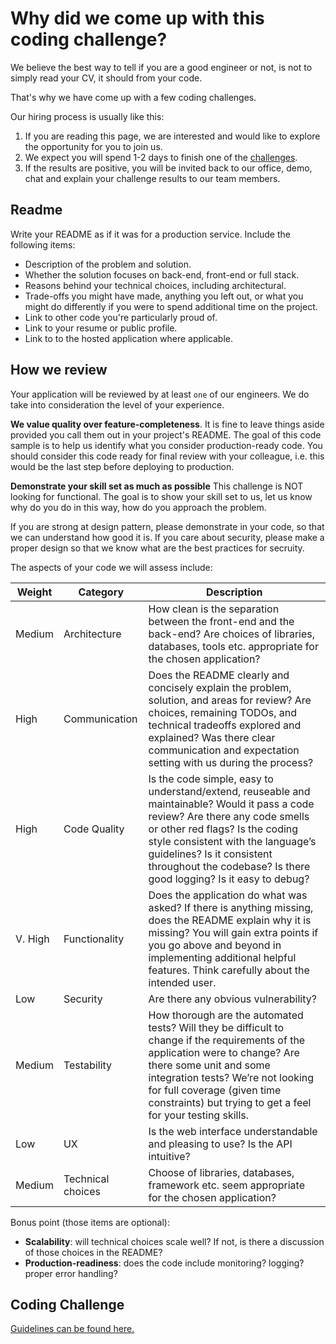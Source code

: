 Why did we come up with this coding challenge?
==============================================

We believe the best way to tell if you are a good engineer or not, is not to simply read your CV, it should from your code.

That's why we have come up with a few coding challenges.

Our hiring process is usually like this:

1. If you are reading this page, we are interested and would like to explore the opportunity for you to join us.
2. We expect you will spend 1-2 days to finish one of the [challenges](coding-challenge.md).
3. If the results are positive, you will be invited back to our office, demo, chat and explain your challenge results to our team members.


Readme
------
Write your README as if it was for a production service. Include the following items:

* Description of the problem and solution.
* Whether the solution focuses on back-end, front-end or full stack.
* Reasons behind your technical choices, including architectural. 
* Trade-offs you might have made, anything you left out, or what you might do differently if you were to spend additional time on the project.
* Link to other code you're particularly proud of.
* Link to your resume or public profile.
* Link to to the hosted application where applicable.

How we review
-------------

Your application will be reviewed by at least `one` of our engineers. We do take into consideration the level of your experience.

**We value quality over feature-completeness**. It is fine to leave things aside provided you call them out in your project's README. The goal of this code sample is to help us identify what you consider production-ready code. You should consider this code ready for final review with your colleague, i.e. this would be the last step before deploying to production.

**Demonstrate your skill set as much as possible** This challenge is NOT looking for functional. The goal is to show your skill set to us, let us know why do you do in this way, how do you approach the problem.

If you are strong at design pattern, please demonstrate in your code, so that we can understand how good it is.
If you care about security, please make a proper design so that we know what are the best practices for secruity.

The aspects of your code we will assess include:


Weight | Category | Description
--- | --- | ---
Medium | Architecture | How clean is the separation between the front-end and the back-end? Are choices of libraries, databases, tools etc. appropriate for the chosen application?
High | Communication | Does the README clearly and concisely explain the problem, solution, and areas for review? Are choices, remaining TODOs, and technical tradeoffs explored and explained? Was there clear communication and expectation setting with us during the process?
High | Code Quality | Is the code simple, easy to understand/extend, reuseable and maintainable? Would it pass a code review? Are there any code smells or other red flags? Is the coding style consistent with the language’s guidelines? Is it consistent throughout the codebase? Is there good logging? Is it easy to debug?
V. High | Functionality | Does the application do what was asked? If there is anything missing, does the README explain why it is missing? You will gain extra points if you go above and beyond in implementing additional helpful features. Think carefully about the intended user.
Low | Security | Are there any obvious vulnerability?
Medium | Testability  | How thorough are the automated tests? Will they be difficult to change if the requirements of the application were to change? Are there some unit and some integration tests? We’re not looking for full coverage (given time constraints) but trying to get a feel for your testing skills.
Low | UX | Is the web interface understandable and pleasing to use? Is the API intuitive?
Medium | Technical choices | Choose of libraries, databases, framework etc. seem appropriate for the chosen application?

Bonus point (those items are optional):

* **Scalability**: will technical choices scale well? If not, is there a discussion of those choices in the README? 
* **Production-readiness**: does the code include monitoring? logging? proper error handling?

Coding Challenge
----------------

[Guidelines can be found here.](coding-challenge.md)
